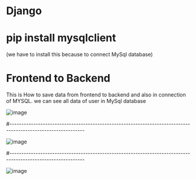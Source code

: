 # Django
# pip install mysqlclient
(we have to install this because to connect MySql database)

# Frontend to Backend

This is How to save data from frontend to backend and also in connection of MYSQL. we can see all data of user in MySql database


![image](https://github.com/SwethaKey/Django/assets/168103262/a87ec8a3-ca0b-4bbb-bd3b-946e42d52767)



#-------------------------------------------------------------------------------------------------------------




![image](https://github.com/SwethaKey/Django/assets/168103262/66ea6b08-6c85-4574-bbd7-82db56e30f7b)




#-------------------------------------------------------------------------------------------------------------





![image](https://github.com/SwethaKey/Django/assets/168103262/c373ffcc-ce54-41f5-85c0-24de684e52ed)







